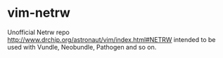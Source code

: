 vim-netrw
=========

Unofficial Netrw repo http://www.drchip.org/astronaut/vim/index.html#NETRW intended to be used with Vundle, Neobundle, Pathogen and so on.

